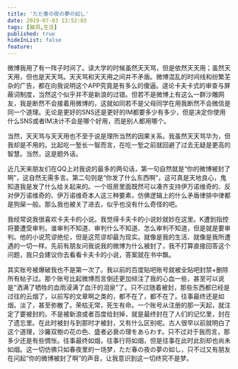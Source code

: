 ```yaml
---
title: 'ただ春の夜の夢の如し'
date: 2019-07-03 13:52:03
tags: [脑洞,生活]
published: true
hideInList: false
feature: 
---
```

微博我用了有一阵子时间了。读大学的时候虽然天天骂，但是依然天天用；虽然天天用，但也是天天骂。天天骂和天天用之间并不矛盾。微博混乱的时间线和纷繁芜杂的广告，都在向我说明这个APP究竟是有多么的傻逼。遑论卡夫卡式的审查与屏蔽词制度，当然这个似乎并不是新浪的过错。但若不是微博上有这么一群沙雕网友，我是断然不会接着用微博的，这就如同若不是父母同学在用我断然不会微信是同一个道理。无论是更好的SNS还是更好的IM都要多少有多少，但是决定你使用什么SNS或者IM决计不会是哪个好用，而是别人都用哪个。

当然，天天骂与天天用也不至于说是理所当然的因果关系。我虽然天天骂华为，但我却是不用的。比起吃一堑长一智而言，在吃一堑之前就回避了过去无疑是更高的智慧。当然，这是题外话。

近几天来朋友们在QQ上对我说的最多的两句话，第一句自然就是“你的微博被封了啊”，这自然无需多言。第二句则是“你发了什么东西啊”，这可真是天地良心，鬼知道我是发了什么给关起来的。一个班房里面既然可以凑齐支持伊万诺维奇的、反对伊万诺维奇的、伊万诺维奇本人这三种要素，仿佛逻辑上的什么矛盾律排中律都是狗屎一般。那么我也被关了进去，似乎也没有什么奇怪的吧。

我经常说我很喜欢卡夫卡的小说。我觉得卡夫卡的小说妙就妙在这里。K遭到指控将要遭受审判，谁审判不知道、审判什么不知道、怎么审判不知道，但是就是要审判。他的小说荒谬绝伦，但是这荒谬却最为现实。就像是我的生活、就像是我所遭遇的一切一样。先前有朋友问我说我的微博为什么被封了，我不打算直接回答这个问题，我只会建议你去看看卡夫卡的小说，答案就在书中飘。

其实账号被爆破我也不是第一次了。我以前的百度贴吧账号就被全贴吧封禁+删除所有帖子过。那个账号比起微博而言倒还更加倾注了我的心血一些，甚至可以说是“洒满了牺牲的血雨浸满了血汗的泪泉”了。只不过随着被封，那些东西都已经是过往的云烟了，以前写的文章啊之类的，都不在了，都不在了。往事最终还是如烟，淡了，甚至弥散了。荣枯无常，死生有命。一个账号从注册的那一天起，就注定了要被封的。不是被新浪或者百度给封掉，就是最终封在了人们的记忆里，封在了遗忘里。在此时被封与到那时才被封，又有什么区别呢。古人很早以前就明白了这个道理，沙羅双樹の花の色、盛者必衰の理をあらわす。只不过对于我而言，那多少还是有些惆怅。往事最终如烟，往事行将如烟，但是往事在此时此刻却也尚未如烟。这一切仿佛只如春夜里的一场梦，ただ春の夜の夢の如し，只不过又有朋友在问起“你的微博被封了啊”的声音，让我意识到这一切终究不是梦。
